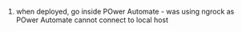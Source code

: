 1. when deployed, go inside POwer Automate - was using ngrock as POwer Automate cannot connect to local host